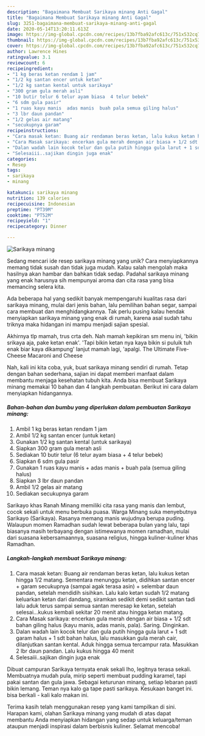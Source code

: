```yaml
---
description: "Bagaimana Membuat Sarikaya minang Anti Gagal"
title: "Bagaimana Membuat Sarikaya minang Anti Gagal"
slug: 3251-bagaimana-membuat-sarikaya-minang-anti-gagal
date: 2020-05-14T13:20:11.613Z
image: https://img-global.cpcdn.com/recipes/13b7fba92afc613c/751x532cq70/sarikaya-minang-foto-resep-utama.jpg
thumbnail: https://img-global.cpcdn.com/recipes/13b7fba92afc613c/751x532cq70/sarikaya-minang-foto-resep-utama.jpg
cover: https://img-global.cpcdn.com/recipes/13b7fba92afc613c/751x532cq70/sarikaya-minang-foto-resep-utama.jpg
author: Lawrence Hines
ratingvalue: 3.1
reviewcount: 6
recipeingredient:
- "1 kg beras ketan rendam 1 jam"
- "1/2 kg santan encer untuk ketan"
- "1/2 kg santan kental untuk sarikaya"
- "300 gram gula merah asli"
- "10 butir telur 6 telur ayam biasa  4 telur bebek"
- "6 sdm gula pasir"
- "1 ruas kayu manis  adas manis  buah pala semua giling halus"
- "3 lbr daun pandan"
- "1/2 gelas air matang"
- "secukupnya garam"
recipeinstructions:
- "Cara masak ketan: Buang air rendaman beras ketan, lalu kukus ketan hingga 1/2 matang. Sementara menunggu ketan, didihkan santan encer + garam secukupnya (sampai agak terasa asin) + selembar daun pandan, setelah mendidih sisihkan. Lalu kalo ketan sudah 1/2 matang keluarkan ketan dari dandang, siramkan sedikit demi sedikit santan tadi lalu aduk terus sampai semua santan meresap ke ketan, setelah selesai...kukus kembali sekitar 20 menit atau hingga ketan matang."
- "Cara Masak sarikaya: encerkan gula merah dengan air biasa + 1/2 sdt bahan giling halus (kayu manis, adas manis, pala). Saring. Dinginkan."
- "Dalan wadah lain kocok telur dan gula putih hingga gula larut + 1 sdt garam halus + 1 sdt bahan halus, lalu masukkan gula merah cair, dilanjutkan santan kental. Aduk hingga semua tercampur rata. Masukkan 2 lbr daun pandan. Lalu kukus hingga 40 menit"
- "Selesaiii..sajikan dingin juga enak"
categories:
- Resep
tags:
- sarikaya
- minang

katakunci: sarikaya minang 
nutrition: 139 calories
recipecuisine: Indonesian
preptime: "PT39M"
cooktime: "PT52M"
recipeyield: "1"
recipecategory: Dinner

---
```



![Sarikaya minang](https://img-global.cpcdn.com/recipes/13b7fba92afc613c/751x532cq70/sarikaya-minang-foto-resep-utama.jpg)

Sedang mencari ide resep sarikaya minang yang unik? Cara menyiapkannya memang tidak susah dan tidak juga mudah. Kalau salah mengolah maka hasilnya akan hambar dan bahkan tidak sedap. Padahal sarikaya minang yang enak harusnya sih mempunyai aroma dan cita rasa yang bisa memancing selera kita.

Ada beberapa hal yang sedikit banyak mempengaruhi kualitas rasa dari sarikaya minang, mulai dari jenis bahan, lalu pemilihan bahan segar, sampai cara membuat dan menghidangkannya. Tak perlu pusing kalau hendak menyiapkan sarikaya minang yang enak di rumah, karena asal sudah tahu triknya maka hidangan ini mampu menjadi sajian spesial.

Akhirnya tlp mamah, trus crta deh. Nah mamah kepikiran sm menu ini, &#39;bikin srikaya aja, pake ketan enak&#39;. &#39;Tapi bikin ketan nya kaya bikin si puluik tuh enak biar kaya dikampung&#39; lanjut mamah lagi, &#39;apalgi. The Ultimate Five-Cheese Macaroni and Cheese


Nah, kali ini kita coba, yuk, buat sarikaya minang sendiri di rumah. Tetap dengan bahan sederhana, sajian ini dapat memberi manfaat dalam membantu menjaga kesehatan tubuh kita. Anda bisa membuat Sarikaya minang memakai 10 bahan dan 4 langkah pembuatan. Berikut ini cara dalam menyiapkan hidangannya.

<!--inarticleads1-->

##### Bahan-bahan dan bumbu yang diperlukan dalam pembuatan Sarikaya minang:

1. Ambil 1 kg beras ketan rendam 1 jam
1. Ambil 1/2 kg santan encer (untuk ketan)
1. Gunakan 1/2 kg santan kental (untuk sarikaya)
1. Siapkan 300 gram gula merah asli
1. Sediakan 10 butir telur (6 telur ayam biasa + 4 telur bebek)
1. Siapkan 6 sdm gula pasir
1. Gunakan 1 ruas kayu manis + adas manis + buah pala (semua giling halus)
1. Siapkan 3 lbr daun pandan
1. Ambil 1/2 gelas air matang
1. Sediakan secukupnya garam


Sarikayo khas Ranah Minang memiliki cita rasa yang manis dan lembut, cocok sekali untuk menu berbuka puasa. Warga Minang suka menyebutnya Sarikayo (Sarikaya). Rasanya memang manis wujudnya berupa puding. Walaupun momen Ramadhan sudah lewat beberapa bulan yang lalu, tapi biasanya masih terbayang dengan istimewanya momen ramadhan, mulai dari suasana kebersamaannya, suasana religius, hingga kuliner-kuliner khas Ramadhan. 

<!--inarticleads2-->

##### Langkah-langkah membuat Sarikaya minang:

1. Cara masak ketan: Buang air rendaman beras ketan, lalu kukus ketan hingga 1/2 matang. Sementara menunggu ketan, didihkan santan encer + garam secukupnya (sampai agak terasa asin) + selembar daun pandan, setelah mendidih sisihkan. Lalu kalo ketan sudah 1/2 matang keluarkan ketan dari dandang, siramkan sedikit demi sedikit santan tadi lalu aduk terus sampai semua santan meresap ke ketan, setelah selesai...kukus kembali sekitar 20 menit atau hingga ketan matang.
1. Cara Masak sarikaya: encerkan gula merah dengan air biasa + 1/2 sdt bahan giling halus (kayu manis, adas manis, pala). Saring. Dinginkan.
1. Dalan wadah lain kocok telur dan gula putih hingga gula larut + 1 sdt garam halus + 1 sdt bahan halus, lalu masukkan gula merah cair, dilanjutkan santan kental. Aduk hingga semua tercampur rata. Masukkan 2 lbr daun pandan. Lalu kukus hingga 40 menit
1. Selesaiii..sajikan dingin juga enak


Dibuat campuran Sarikaya ternyata enak sekali lho, legitnya terasa sekali. Membuatnya mudah pula, mirip seperti membuat pudding karamel, tapi pakai santan dan gula jawa. Sebagai keturunan minang, setiap lebaran pasti bikin lemang. Teman nya kalo ga tape pasti sarikaya. Kesukaan banget ini. bisa berkali - kali kalo makan ini. 

Terima kasih telah menggunakan resep yang kami tampilkan di sini. Harapan kami, olahan Sarikaya minang yang mudah di atas dapat membantu Anda menyiapkan hidangan yang sedap untuk keluarga/teman ataupun menjadi inspirasi dalam berbisnis kuliner. Selamat mencoba!
